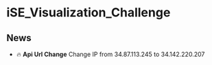 # iSE_Visualization_Challenge

## News


* 🔥 **Api Url Change** Change IP from 34.87.113.245 to 34.142.220.207